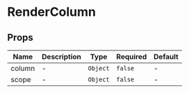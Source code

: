 # RenderColumn

## Props

<!-- @vuese:RenderColumn:props:start -->

| Name   | Description | Type     | Required | Default |
| ------ | ----------- | -------- | -------- | ------- |
| column | -           | `Object` | `false`  | -       |
| scope  | -           | `Object` | `false`  | -       |

<!-- @vuese:RenderColumn:props:end -->

